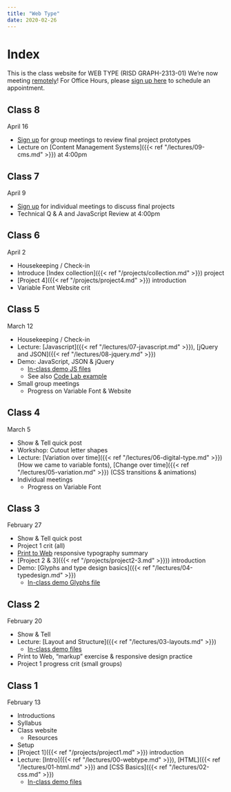 ```yaml
---
title: "Web Type"
date: 2020-02-26
---
```


# Index
This is the class website for WEB TYPE (RISD GRAPH-2313-01)
We’re now meeting [remotely](https://risd.zoom.us/j/8072945194)!
For Office Hours, please [sign up here](https://docs.google.com/spreadsheets/d/136yATIXq7UNNoointbw3k4T-dUkK4jOqpa0WPCJLDWA/edit?usp=sharing) to schedule an appointment.


## Class 8
<time>April 16</time>
- [Sign up](https://docs.google.com/spreadsheets/d/136yATIXq7UNNoointbw3k4T-dUkK4jOqpa0WPCJLDWA/edit#gid=1581846587) for group meetings to review final project prototypes
- Lecture on [Content Management Systems]({{< ref "/lectures/09-cms.md" >}}) at 4:00pm

## Class 7
<time>April 9</time>
- [Sign up](https://docs.google.com/spreadsheets/d/136yATIXq7UNNoointbw3k4T-dUkK4jOqpa0WPCJLDWA/edit#gid=1526707000) for individual meetings to discuss final projects
- Technical Q & A and JavaScript Review at 4:00pm


## Class 6
<time>April 2</time>
- Housekeeping / Check-in
- Introduce [Index collection]({{< ref "/projects/collection.md" >}})  project
- [Project 4]({{< ref "/projects/project4.md" >}}) introduction
- Variable Font Website crit

## Class 5
<time>March 12</time>
- Housekeeping / Check-in
- Lecture: [Javascript]({{< ref "/lectures/07-javascript.md" >}}), [jQuery and JSON]({{< ref "/lectures/08-jquery.md" >}})
- Demo: JavaScript, JSON & jQuery
	- [In-class demo JS files](https://github.com/risd-web/webtype-demos/tree/master/04-javascript)
	- See also [Code Lab example](https://github.com/RISD-Code-Lab/cl-spring2020/tree/master/session-04)
- Small group meetings
  - Progress on Variable Font & Website

## Class 4
<time>March 5</time>
- Show & Tell quick post
- Workshop: Cutout letter shapes
- Lecture: [Variation over time]({{< ref "/lectures/06-digital-type.md" >}}) (How we came to variable fonts), [Change over time]({{< ref "/lectures/05-variation.md" >}}) (CSS transitions & animations)
- Individual meetings
  - Progress on Variable Font

## Class 3
<time>February 27</time>
- Show & Tell quick post
- Project 1 crit (all)
- [Print to Web](https://docs.google.com/document/d/1qTQfgC3mjbN-JF6yoWRfjQz_rEd8fSegA0zprKejcbg/edit?usp=sharing) responsive typography summary
- [Project 2 & 3]({{< ref "/projects/project2-3.md" >}})) introduction
- Demo: [Glyphs and type design basics]({{< ref "/lectures/04-typedesign.md" >}})
	- [In-class demo Glyphs file](https://github.com/risd-web/webtype-demos/tree/master/03-variable-font)

## Class 2
<time>February 20</time>
- Show & Tell
- Lecture: [Layout and Structure]({{< ref "/lectures/03-layouts.md" >}})
	- [In-class demo files](https://github.com/risd-web/webtype-demos/tree/master/02-layout/positioning)
- Print to Web, “markup” exercise & responsive design practice
- Project 1 progress crit (small groups)


## Class 1
<time>February 13</time>
- Introductions
- Syllabus
- Class website
  - Resources
- Setup	
- [Project 1]({{< ref "/projects/project1.md" >}}) introduction
- Lecture: [Intro]({{< ref "/lectures/00-webtype.md" >}}), [HTML]({{< ref "/lectures/01-html.md" >}}) and [CSS Basics]({{< ref "/lectures/02-css.md" >}})
	- [In-class demo files](https://github.com/risd-web/webtype-demos/tree/master/01-html-css)

